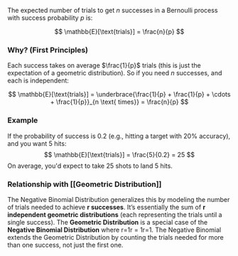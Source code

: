 The expected number of trials to get $n$ successes in a Bernoulli process with success probability $p$ is:

$$
\mathbb{E}[\text{trials}] = \frac{n}{p}
$$
### Why? (First Principles)

Each success takes on average $\frac{1}{p}$ trials (this is just the expectation of a geometric distribution). So if you need $n$ successes, and each is independent:

$$
\mathbb{E}[\text{trials}] = \underbrace{\frac{1}{p} + \frac{1}{p} + \cdots + \frac{1}{p}}_{n \text{ times}} = \frac{n}{p}
$$

### Example

If the probability of success is 0.2 (e.g., hitting a target with 20% accuracy), and you want 5 hits:
$$
\mathbb{E}[\text{trials}] = \frac{5}{0.2} = 25
$$
On average, you'd expect to take 25 shots to land 5 hits.

### Relationship with [[Geometric Distribution]]

The Negative Binomial Distribution generalizes this by modeling the number of trials needed to achieve **r successes**. It’s essentially the sum of **r independent geometric distributions** (each representing the trials until a single success). The **Geometric Distribution** is a special case of the **Negative Binomial Distribution** where r=1r = 1r=1. The Negative Binomial extends the Geometric Distribution by counting the trials needed for more than one success, not just the first one.
